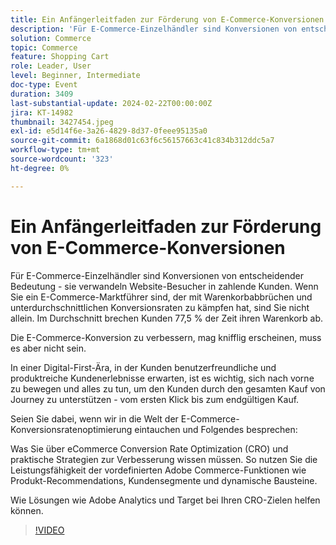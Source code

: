 ```yaml
---
title: Ein Anfängerleitfaden zur Förderung von E-Commerce-Konversionen
description: 'Für E-Commerce-Einzelhändler sind Konversionen von entscheidender Bedeutung - sie verwandeln Website-Besucher in zahlende Kunden. Wenn Sie ein E-Commerce-Marktführer sind, der mit Warenkorbabbrüchen und unterdurchschnittlichen Konversionsraten zu kämpfen hat, sind Sie nicht allein. Im Durchschnitt brechen Kunden 77,5 % der Zeit ihren Warenkorb ab.Die Verbesserung der E-Commerce-Konversion mag knifflig erscheinen, muss es aber nicht sein.In einer Digital-First-Ära, in der Kunden benutzerfreundliche und produktreiche Kundenerlebnisse erwarten, ist es wichtig, sich nach vorne zu stellen und alles zu tun, um den Kunden durch den gesamten Kauf von Journey zu unterstützen - vom ersten Klick bis zum endgültigen Kauf.Besuchen Sie uns, wo wir in die Welt der E-Commerce-Konversionsratenoptimierung eintauchen und besprechen: Was Sie über die E-Commerce-Konversionsratenoptimierung (CRO) und praktische Strategien zur Verbesserung wissen müssen.Nutzung der Leistungsfähigkeit der vordefinierten Adobe Commerce-Funktionen wie Produkt-Recommendations, Kundensegmente und Dynamic Blocks. So können Lösungen wie Adobe Analytics und Target bei der Verwirklichung Ihrer CRO-Ziele helfen.'
solution: Commerce
topic: Commerce
feature: Shopping Cart
role: Leader, User
level: Beginner, Intermediate
doc-type: Event
duration: 3409
last-substantial-update: 2024-02-22T00:00:00Z
jira: KT-14982
thumbnail: 3427454.jpeg
exl-id: e5d14f6e-3a26-4829-8d37-0feee95135a0
source-git-commit: 6a1868d01c63f6c56157663c41c834b312ddc5a7
workflow-type: tm+mt
source-wordcount: '323'
ht-degree: 0%

---
```


# Ein Anfängerleitfaden zur Förderung von E-Commerce-Konversionen

Für E-Commerce-Einzelhändler sind Konversionen von entscheidender Bedeutung - sie verwandeln Website-Besucher in zahlende Kunden. Wenn Sie ein E-Commerce-Marktführer sind, der mit Warenkorbabbrüchen und unterdurchschnittlichen Konversionsraten zu kämpfen hat, sind Sie nicht allein. Im Durchschnitt brechen Kunden 77,5 % der Zeit ihren Warenkorb ab.

Die E-Commerce-Konversion zu verbessern, mag knifflig erscheinen, muss es aber nicht sein.

In einer Digital-First-Ära, in der Kunden benutzerfreundliche und produktreiche Kundenerlebnisse erwarten, ist es wichtig, sich nach vorne zu bewegen und alles zu tun, um den Kunden durch den gesamten Kauf von Journey zu unterstützen - vom ersten Klick bis zum endgültigen Kauf.

Seien Sie dabei, wenn wir in die Welt der E-Commerce-Konversionsratenoptimierung eintauchen und Folgendes besprechen:

Was Sie über eCommerce Conversion Rate Optimization (CRO) und praktische Strategien zur Verbesserung wissen müssen.
So nutzen Sie die Leistungsfähigkeit der vordefinierten Adobe Commerce-Funktionen wie Produkt-Recommendations, Kundensegmente und dynamische Bausteine.

Wie Lösungen wie Adobe Analytics und Target bei Ihren CRO-Zielen helfen können.

>[!VIDEO](https://video.tv.adobe.com/v/3427454/?learn=on)
